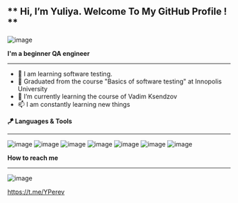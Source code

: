 ** Hi, I’m Yuliya. Welcome To My GitHub Profile ! **
-------------------------------------
![image](https://user-images.githubusercontent.com/95249472/159184680-3c12ae13-3fcd-4245-b60a-376e3a575051.png)



**I'm a beginner QA engineer**
- -------------
* 👋 I am learning software testing.
* 👀 Graduated from the course "Basics of software testing" at Innopolis University
* 🌱 I’m currently learning the course of Vadim Ksendzov
* 📫  I am constantly learning new things

**🪁 Languages & Tools**

----------------

![image](https://user-images.githubusercontent.com/95249472/159185176-411f3f61-3c0b-4c6b-b8d8-696ccf772631.png)
![image](https://user-images.githubusercontent.com/95249472/159185203-482e0053-0f21-422e-8434-0531535644fb.png)
![image](https://user-images.githubusercontent.com/95249472/159185238-1a66b342-a792-4cc3-b29d-f73289ed8eaa.png)
![image](https://user-images.githubusercontent.com/95249472/159185244-7ec3a666-8350-4578-8f24-59eb86f6a273.png)
![image](https://user-images.githubusercontent.com/95249472/159185255-c327f3c0-5b1e-4fef-aaf9-12b52e307b95.png)
![image](https://user-images.githubusercontent.com/95249472/159185297-264d9048-ad2f-4068-a1d4-64f9a8dfb6fa.png)
![image](https://user-images.githubusercontent.com/95249472/159185224-8b5951b5-6dc2-4d68-8e9c-2b57adf7b120.png)

**How to reach me**

--------------
![image](https://user-images.githubusercontent.com/95249472/159185428-8ee52424-6e03-49ab-8c64-d20b99d763f0.png)

 https://t.me/YPerev


